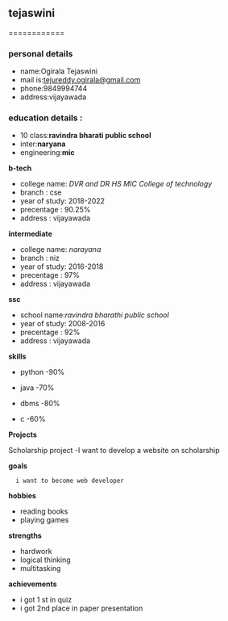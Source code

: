 ## tejaswini

============

### personal details

- name:Ogirala Tejaswini<br>
- mail is:tejureddy.ogirala@gmail.com <br>
- phone:9849994744<br>
- address:vijayawada<br>

### education details :
 - 10 class:**ravindra bharati public school**<br>
 - inter:**naryana**<br>
 - engineering:**mic**<br>

**b-tech**

- college name: _DVR and DR HS MIC College of technology_<br>
-  branch : cse<br>
- year of study: 2018-2022<br>
- precentage : 90.25%<br>
- address : vijayawada<br>

**intermediate**

- college name: _narayana_<br>
-  branch : niz<br>
- year of study: 2016-2018<br>
- precentage : 97%<br>
- address : vijayawada<br>

**ssc**

- school name:_ravindra bharathi public school_<br>
- year of study: 2008-2016<br>
- precentage : 92%<br>
- address : vijayawada<br>

**skills**

- python -90%

- java -70%

- dbms -80%

- c -60%

**Projects**

Scholarship project 
  -I want to develop a website on scholarship
  
   **goals**

      i want to become web developer

**hobbies**

- reading books<br>
- playing games<br>

**strengths**

- hardwork<br>
- logical thinking<br>
- multitasking<br>

**achievements**

- i got 1 st in quiz
- i got 2nd place in paper presentation

